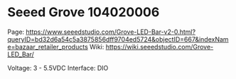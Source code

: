 # Seeed Grove 104020006
Page: https://www.seeedstudio.com/Grove-LED-Bar-v2-0.html?queryID=bd32d6a54c5a3875856dff9704ed5724&objectID=667&indexName=bazaar_retailer_products
Wiki: https://wiki.seeedstudio.com/Grove-LED_Bar/

Voltage: 3 - 5.5VDC
Interface: DIO
